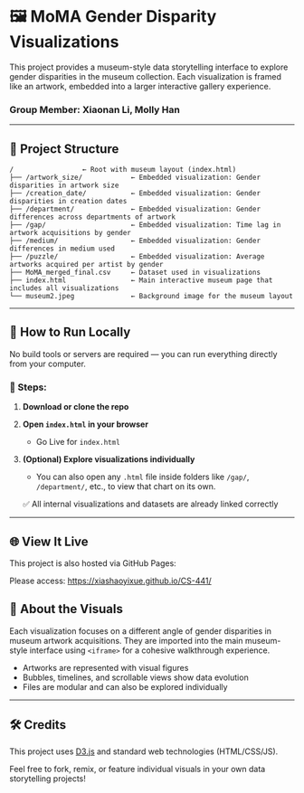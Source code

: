 # 🖼️ MoMA Gender Disparity Visualizations

This project provides a museum-style data storytelling interface to explore gender disparities in the museum collection. Each visualization is framed like an artwork, embedded into a larger interactive gallery experience.

### Group Member: Xiaonan Li, Molly Han

---

## 📁 Project Structure

```
/                 ← Root with museum layout (index.html)
├── /artwork_size/            ← Embedded visualization: Gender disparities in artwork size
├── /creation_date/           ← Embedded visualization: Gender disparities in creation dates
├── /department/              ← Embedded visualization: Gender differences across departments of artwork
├── /gap/                     ← Embedded visualization: Time lag in artwork acquisitions by gender
├── /medium/                  ← Embedded visualization: Gender differences in medium used
├── /puzzle/                  ← Embedded visualization: Average artworks acquired per artist by gender
├── MoMA_merged_final.csv     ← Dataset used in visualizations
├── index.html                ← Main interactive museum page that includes all visualizations
└── museum2.jpeg              ← Background image for the museum layout
```

---

## 🚀 How to Run Locally

No build tools or servers are required — you can run everything directly from your computer.

### 🧾 Steps:

1. **Download or clone the repo**
2. **Open `index.html` in your browser**
   - Go Live for `index.html`
3. **(Optional) Explore visualizations individually**
   - You can also open any `.html` file inside folders like `/gap/`, `/department/`, etc., to view that chart on its own.

   ✅ All internal visualizations and datasets are already linked correctly

---

## 🌐 View It Live

This project is also hosted via GitHub Pages:

Please access: https://xiashaoyixue.github.io/CS-441/

## 🎨 About the Visuals

Each visualization focuses on a different angle of gender disparities in museum artwork acquisitions. They are imported into the main museum-style interface using `<iframe>` for a cohesive walkthrough experience.

- Artworks are represented with visual figures
- Bubbles, timelines, and scrollable views show data evolution
- Files are modular and can also be explored individually

---

## 🛠️ Credits

This project uses [D3.js](https://d3js.org) and standard web technologies (HTML/CSS/JS).


Feel free to fork, remix, or feature individual visuals in your own data storytelling projects!
